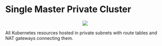 # Single Master Private Cluster

<p align="center">
  <img src="k8s-aws-single-private-master.png"> </image>
</p>

All Kubernetes resources hosted in private subnets with route tables and NAT gateways connecting them.

